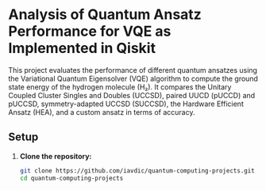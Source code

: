 # Analysis of Quantum Ansatz Performance for VQE as Implemented in Qiskit

This project evaluates the performance of different quantum ansatzes using the Variational Quantum Eigensolver (VQE) algorithm to compute the ground state energy of the hydrogen molecule (H₂). It compares the Unitary Coupled Cluster Singles and Doubles (UCCSD), paired UUCD (pUCCD) and pUCCSD, symmetry-adapted UCCSD (SUCCSD), the Hardware Efficient Ansatz (HEA), and a custom ansatz in terms of accuracy.

## **Setup**

1. **Clone the repository:**
   ```bash
   git clone https://github.com/iavdic/quantum-computing-projects.git
   cd quantum-computing-projects
